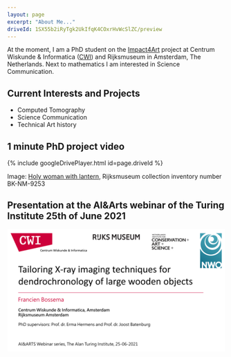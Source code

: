 ```yaml
---
layout: page
excerpt: "About Me..."
driveId: 1SX55b2iRyTgk2UkIfqK4COxrHvWcSlZC/preview
---
```


At the moment, I am a PhD student on the [Impact4Art](https://www.nicas-research.nl/projects/impact4art/) project at Centrum Wiskunde & Informatica ([CWI](https://www.cwi.nl/)) and Rijksmuseum in Amsterdam, The Netherlands. Next to mathematics I am interested in Science Communication. 

## Current Interests and Projects
- Computed Tomography
- Science Communication
- Technical Art history

## 1 minute PhD project video

{% include googleDrivePlayer.html id=page.driveId %}

Image: [Holy woman with lantern](https://www.rijksmuseum.nl/nl/collectie/BK-NM-9253), Rijksmuseum collection inventory number BK-NM-9253

## Presentation at the AI&Arts webinar of the Turing Institute 25th of June 2021
[![Presentation AI&Arts](/images/Bossema_25_06_2021.png)](https://www.youtube.com/watch?v=vBB149Togl0)


